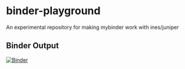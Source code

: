 # binder-playground
An experimental repository for making mybinder work with ines/juniper

## Binder Output

[![Binder](https://mybinder.org/badge_logo.svg)](https://mybinder.org/v2/gh/10-zin/binder-playground/HEAD)

